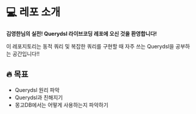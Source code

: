 # :computer: 레포 소개

**김영한님의 실전! Querydsl 라이브코딩 레포에 오신 것을 환영합니다!**

이 레포지토리는 동적 쿼리 및 복잡한 쿼리를 구현할 때 자주 쓰는 Querydsl을 공부하는 공간입니다!!

## :fire: 목표

- Querydsl 원리 파악
- Querydsl과 친해지기
- 몽고DB에서는 어떻게 사용하는지 파악하기
